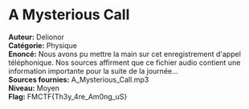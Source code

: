 # A Mysterious Call

**Auteur:** Delionor  
**Catégorie:** Physique  
**Enoncé:** Nous avons pu mettre la main sur cet enregistrement d'appel téléphonique. Nos sources affirment que ce fichier audio contient une information importante pour la suite de la journée...  
**Sources fournies:** A_Mysterious_Call.mp3  
**Niveau:** Moyen  
**Flag:** FMCTF{Th3y_4re_Am0ng_uS}  